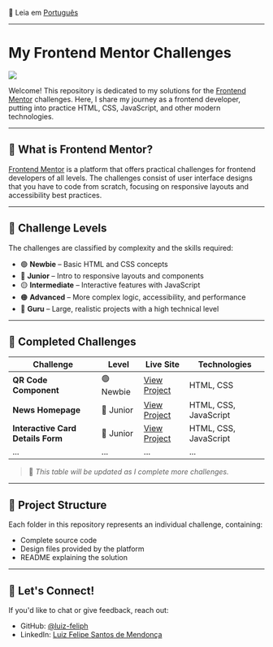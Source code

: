 📄 Leia em [Português](./README-pt.md)
<hr>

# My Frontend Mentor Challenges

<img src="https://res.cloudinary.com/dz209s6jk/image/upload/v1585172856/Meta/meta-homepage.png">

Welcome! This repository is dedicated to my solutions for the [Frontend Mentor](https://www.frontendmentor.io/) challenges. Here, I share my journey as a frontend developer, putting into practice HTML, CSS, JavaScript, and other modern technologies.

---

## 🧠 What is Frontend Mentor?

[Frontend Mentor](https://www.frontendmentor.io/) is a platform that offers practical challenges for frontend developers of all levels. The challenges consist of user interface designs that you have to code from scratch, focusing on responsive layouts and accessibility best practices.

---

## 🧩 Challenge Levels

The challenges are classified by complexity and the skills required:

- 🟢 **Newbie** – Basic HTML and CSS concepts  
- 🔵 **Junior** – Intro to responsive layouts and components  
- 🟡 **Intermediate** – Interactive features with JavaScript  
- 🟠 **Advanced** – More complex logic, accessibility, and performance  
- 🔴 **Guru** – Large, realistic projects with a high technical level  

---

## 🚀 Completed Challenges

| Challenge | Level | Live Site | Technologies |
|----------|-------|-----------|--------------|
| **QR Code Component** | 🟢 Newbie | [View Project](https://luiz-feliph.github.io/Frontend-Mentor-Challenges/QR%20Code%20Component/) | HTML, CSS |
| **News Homepage** | 🔵 Junior | [View Project](https://luiz-feliph.github.io/Frontend-Mentor-Challenges/News%20Homepage/) | HTML, CSS, JavaScript |
| **Interactive Card Details Form** | 🔵 Junior | [View Project](https://luiz-feliph.github.io/Frontend-Mentor-Challenges/Interactive%20Card%20Details%20Form/) | HTML, CSS, JavaScript |
| ... | ... | ... | ... |

> 📌 *This table will be updated as I complete more challenges.*

---

## 🧱 Project Structure

Each folder in this repository represents an individual challenge, containing:

- Complete source code  
- Design files provided by the platform  
- README explaining the solution  

---

## 🤝 Let's Connect!

If you'd like to chat or give feedback, reach out:

- GitHub: [@luiz-feliph](https://github.com/luiz-feliph)  
- LinkedIn: [Luiz Felipe Santos de Mendonça](https://www.linkedin.com/in/luiz-felipe-sm/)
